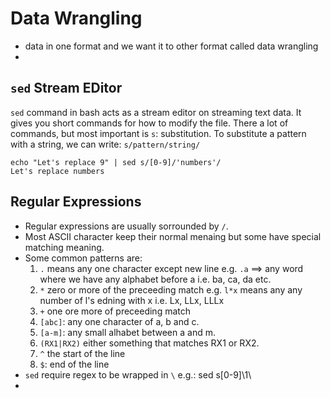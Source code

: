 # Data Wrangling 

- data in one format and we want it to other format called data wrangling
-

## `sed` Stream EDitor
`sed` command in bash acts as a stream editor on streaming text data. It gives you short commands for how to modify the file. There a lot of commands, but most important is `s`: substitution.  To substitute a pattern with a string, we can write: `s/pattern/string/`
```shell
echo "Let's replace 9" | sed s/[0-9]/'numbers'/
Let's replace numbers
```

## Regular Expressions
- Regular expressions are usually sorrounded by `/`.
- Most ASCII character keep their normal menaing but some have special matching meaning. 
- Some common patterns are:
	1. `.` means any one character except new line e.g. `.a` ==> any word where we have any alphabet before a i.e. ba, ca, da etc.
	2. `*` zero or more of the preceeding match e.g. `l*x` means any any number of l's edning with x i.e. Lx, LLx, LLLx
	3. `+` one ore more of preceeding match
	4. `[abc]`: any one character of a, b and c.
	5. `[a-m]`: any small alhabet between a and m.
	6. `(RX1|RX2)` either something that matches RX1 or RX2.
	7. `^` the start of the line
	8. `$`: end of the line
- `sed` require regex to be wrapped in `\` e.g.: sed s\[0-9]\1\
- 

